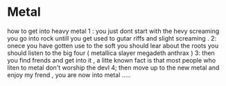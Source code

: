 # Metal
<p> how to get into heavy metal  
1 : you just dont start with the hevy screaming you go into rock untill you get used to gutar riffs and slight screaming .
2: onece you have gotten use to the soft you should lear about the roots you should listen to the big four (  metallica slayer megadeth anthrax )
3: then you find frends and get into it , a litte known fact is that most people who liten to metal don't worship the devl 
4; then move up to the new metal and enjoy my frend , you are now into metal ..... </p> 
